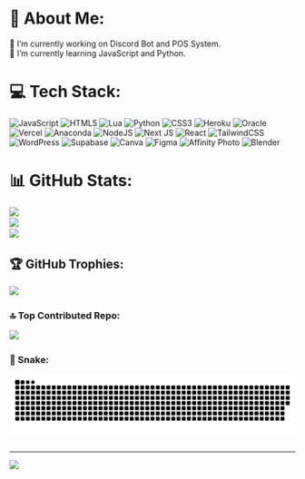 # 💫 About Me:
🔭 I’m currently working on Discord Bot and POS System.<br>🌱 I’m currently learning JavaScript and Python.


# 💻 Tech Stack:
![JavaScript](https://img.shields.io/badge/javascript-%23323330.svg?style=for-the-badge&logo=javascript&logoColor=%23F7DF1E) ![HTML5](https://img.shields.io/badge/html5-%23E34F26.svg?style=for-the-badge&logo=html5&logoColor=white) ![Lua](https://img.shields.io/badge/lua-%232C2D72.svg?style=for-the-badge&logo=lua&logoColor=white) ![Python](https://img.shields.io/badge/python-3670A0?style=for-the-badge&logo=python&logoColor=ffdd54) ![CSS3](https://img.shields.io/badge/css3-%231572B6.svg?style=for-the-badge&logo=css3&logoColor=white) ![Heroku](https://img.shields.io/badge/heroku-%23430098.svg?style=for-the-badge&logo=heroku&logoColor=white) ![Oracle](https://img.shields.io/badge/Oracle-F80000?style=for-the-badge&logo=oracle&logoColor=white) ![Vercel](https://img.shields.io/badge/vercel-%23000000.svg?style=for-the-badge&logo=vercel&logoColor=white) ![Anaconda](https://img.shields.io/badge/Anaconda-%2344A833.svg?style=for-the-badge&logo=anaconda&logoColor=white) ![NodeJS](https://img.shields.io/badge/node.js-6DA55F?style=for-the-badge&logo=node.js&logoColor=white) ![Next JS](https://img.shields.io/badge/Next-black?style=for-the-badge&logo=next.js&logoColor=white) ![React](https://img.shields.io/badge/react-%2320232a.svg?style=for-the-badge&logo=react&logoColor=%2361DAFB) ![TailwindCSS](https://img.shields.io/badge/tailwindcss-%2338B2AC.svg?style=for-the-badge&logo=tailwind-css&logoColor=white) ![WordPress](https://img.shields.io/badge/WordPress-%23117AC9.svg?style=for-the-badge&logo=WordPress&logoColor=white) ![Supabase](https://img.shields.io/badge/Supabase-3ECF8E?style=for-the-badge&logo=supabase&logoColor=white) ![Canva](https://img.shields.io/badge/Canva-%2300C4CC.svg?style=for-the-badge&logo=Canva&logoColor=white) ![Figma](https://img.shields.io/badge/figma-%23F24E1E.svg?style=for-the-badge&logo=figma&logoColor=white) ![Affinity Photo](https://img.shields.io/badge/affinityphoto-%237E4DD2.svg?style=for-the-badge&logo=affinity-photo&logoColor=white) ![Blender](https://img.shields.io/badge/blender-%23F5792A.svg?style=for-the-badge&logo=blender&logoColor=white)
# 📊 GitHub Stats:
![](https://github-readme-stats.vercel.app/api?username=mtmtyu&theme=dark&hide_border=false&include_all_commits=true&count_private=true)<br/>
![](https://streak-stats.demolab.com/?user=mtmtyu&theme=dark&hide_border=false)<br/>
![](https://github-readme-stats.vercel.app/api/top-langs/?username=mtmtyu&theme=dark&hide_border=false&include_all_commits=true&count_private=true&layout=compact)

## 🏆 GitHub Trophies:
![](https://github-profile-trophy.vercel.app/?username=mtmtyu&theme=radical&no-frame=false&no-bg=false&margin-w=4)

### 🔝 Top Contributed Repo:
![](https://github-contributor-stats.vercel.app/api?username=mtmtyu&limit=5&theme=dark&combine_all_yearly_contributions=true)

### 🐍 Snake:
<picture>
  <source media="(prefers-color-scheme: dark)" srcset="https://raw.githubusercontent.com/mtmtyu/mtmtyu/main/img/snake-dark.svg">
  <source media="(prefers-color-scheme: light)" srcset="https://raw.githubusercontent.com/mtmtyu/mtmtyu/main/img/snake.svg">
  <img alt="github contribution grid snake animation" src="https://raw.githubusercontent.com/mtmtyu/mtmtyu/main/img/snake.svg">
</picture>

###

---
[![](https://visitcount.itsvg.in/api?id=mtmtyu&icon=0&color=0)](https://visitcount.itsvg.in)

<!-- Proudly created with GPRM ( https://gprm.itsvg.in ) -->

